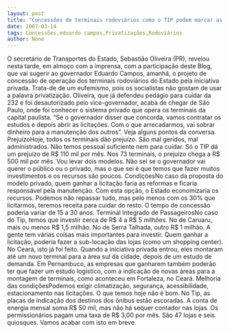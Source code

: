 ```yaml
---
layout: post
title: "Concessões de terminais rodoviários como o TIP podem marcar as primeiras privatizações de Eduardo Campos"
date: 2007-03-14
tags: Concessões,eduardo campos,Privatizações,Rodoviários
author: None
---
```

O secretário de Transportes do Estado, Sebastião Oliveira (PR), revelou nesta tarde, em almoço com a imprensa, com a participação deste Blog, que vai sugerir ao governador Eduardo Campos, amanhã, o projeto de concessão de operação dos terminais rodoviários do Estado pela iniciativa privada.
Trata-de de um eufemismo, pois os socialistas não gostam de usar a palavra privatização.
Oliveira, que já defendeu pedágio para cuidar da 232 e foi desautorizado pelo vice-governador, acaba de chegar de São Paulo, onde foi conhecer o sistema privado que opera os terminais da capital paulista.
“Se o governador disser que concorda, vamos contratar os estudos e depois abrir as licitações. Com o que arrecadarmos, vai sobrar dinheiro para a manutenção dos outros”.
Veja alguns pontos da conversa.
PrejuízoHoje, todos os terminais dão prejuízo. São mal geridos, mal administrados. Não temos pessoal suficiente nem para cuidar. Só o TIP dá um prejuízo de R$ 110 mil por mês. Nos 73 terminais, o prejuízo chega a R$ 500 mil por mês. Vou levar dois modelos. Não sei se o governador vai querer o público ou o privado, mas o que sei é que temos que fazer muitos investimentos e os recursos são poucos. 
CondiçõesNo caso da proposta do modelo privado, quem ganhar a licitação faria as reformas e ficaria responsável pela manutenção. Com esta opção, o Estado economizaria os recursos. Podemos não repassar tudo, mas pelo menos com os 30% que licitarmos, teremos receita para cuidar do resto. O tempo de concessão poderia variar de 15 a 30 anos.
Terminal Integrado de PassageirosNo caso do Tip, temos que investir cerca de R$ 4 a R$ 5 milhões. No de Caruaru, mais ou menos R$ 1,5 milhão. No de Serra Talhada, outro R$ 1 milhão. A gente tem várias coisas mais importantes para investir. Quem ganhar a licitação, poderia fazer a sub-locação das lojas (como um shopping center). No Ceará, isto já foi feito. Quando a iniciativa privada entrou, eles montaram até um novo terminal para a área sul da cidade, depois de um estudo de demanda. Em Pernambuco, as empresas que ganharem também poderão ter que fazer um estudo logístico, com a indicação de novas áreas para a montagem de terminais, como aconteceu em Fortaleza, no Ceará.
Melhoria das condiçõesPodemos exigir climatização, segurança, acessibilidade, estacionamento nas licitações. O que temos hoje não é bom. No Tip, as placas de indicação dos destinos dos ônibus estão escoradas. A conta de energia mensal soma R$ 50 mil, mas não há sequer contador nas lojas. Os permissionários pagam uma taxa de R$ 3,00 por mês. São 47 lojas e seis quiosques. Vamos acabar com isto em breve. 